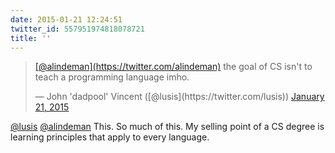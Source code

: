 ```yaml
---
date: 2015-01-21 12:24:51
twitter_id: 557951974818078721
title: ''
---
```


<blockquote class="twitter-tweet"><p lang="en" dir="ltr"><a href="https://twitter.com/alindeman?ref_src=twsrc%5Etfw">[@alindeman](https://twitter.com/alindeman)</a> the goal of CS isn&#39;t to teach a programming language imho.</p>&mdash; John &#39;dadpool&#39; Vincent ([@lusis](https://twitter.com/lusis)) <a href="https://twitter.com/lusis/status/557929218114584576?ref_src=twsrc%5Etfw">January 21, 2015</a></blockquote>
<script async src="https://platform.twitter.com/widgets.js" charset="utf-8"></script>

[@lusis](https://twitter.com/lusis) [@alindeman](https://twitter.com/alindeman) This. So much of this. My selling point of a CS degree is learning principles that apply to every language.
